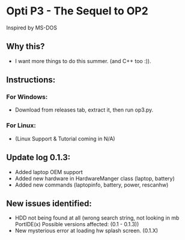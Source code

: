 # Opti P3 - The Sequel to OP2
Inspired by MS-DOS

## Why this?
* I want more things to do this summer. (and C++ too :)). 

## Instructions:
### For Windows:
* Download from releases tab, extract it, then run op3.py.

### For Linux:
* (Linux Support & Tutorial coming in N/A)

## Update log 0.1.3:
* Added laptop OEM support
* Added new hardware in HardwareManger class (laptop, battery)
* Added new commands (laptopinfo, battery, power, rescanhw)

## New issues identified:
* HDD not being found at all (wrong search string, not looking in mb PortIDE(x) Possible versions affected: (0.1 - 0.1.3))
* New mysterious error at loading hw splash screen. (0.1.X)
